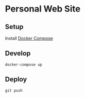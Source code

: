 # Personal Web Site

## Setup

Install [Docker Compose](https://docs.docker.com/compose/install/)

## Develop

    docker-compose up

## Deploy

    git push
